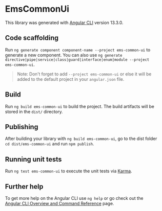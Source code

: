 # EmsCommonUi

This library was generated with [Angular CLI](https://github.com/angular/angular-cli) version 13.3.0.

## Code scaffolding

Run `ng generate component component-name --project ems-common-ui` to generate a new component. You can also use `ng generate directive|pipe|service|class|guard|interface|enum|module --project ems-common-ui`.
> Note: Don't forget to add `--project ems-common-ui` or else it will be added to the default project in your `angular.json` file. 

## Build

Run `ng build ems-common-ui` to build the project. The build artifacts will be stored in the `dist/` directory.

## Publishing

After building your library with `ng build ems-common-ui`, go to the dist folder `cd dist/ems-common-ui` and run `npm publish`.

## Running unit tests

Run `ng test ems-common-ui` to execute the unit tests via [Karma](https://karma-runner.github.io).

## Further help

To get more help on the Angular CLI use `ng help` or go check out the [Angular CLI Overview and Command Reference](https://angular.io/cli) page.

